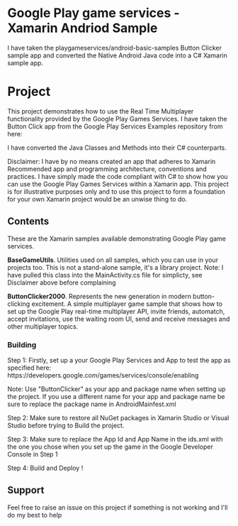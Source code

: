 Google Play game services - Xamarin Andriod Sample
===========================================
I have taken the playgameservices/android-basic-samples Button Clicker sample app and converted the Native Android Java code into a C# Xamarin sample app. 

# Project
This project demonstrates how to use the Real Time Multiplayer functionality provided by the Google Play Games Services. I have taken the Button Click app from the Google Play Services Examples repository from here:

I have converted the Java Classes and Methods into their C# counterparts.

Disclaimer: I have by no means created an app that adheres to Xamarin Recommended app and programming architecture, conventions and practices. I have simply made the code compliant with C# to show how you can use the Google Play Games Services within a Xamarin app. This project is for illustrative purposes only and to use this project to form a foundation for your own Xamarin project would be an unwise thing to do.

<h2>Contents</h2>

These are the Xamarin samples available demonstrating Google Play game services.

**BaseGameUtils**. Utilities used on all samples, which you can use in your projects too. This is not a stand-alone sample, it's a library project. Note: I have pulled this class into the MainActivity.cs file for simplicty, see Disclaimer above before complaining

**ButtonClicker2000**. Represents the new generation in modern button-clicking excitement. A simple multiplayer game sample that shows how to set up the Google Play real-time multiplayer API, invite friends, automatch, accept invitations, use the waiting room UI, send and receive messages and other multiplayer topics.

<h3>Building</h3>
Step 1: Firstly, set up a your Google Play Services and App to test the app as specified here:
https://developers.google.com/games/services/console/enabling

Note: Use "ButtonClicker" as your app and package name when setting up the project. If you use a different name for your app and package name be sure to replace the package name in AndroidMainfest.xml

Step 2: Make sure to restore all NuGet packages in Xamarin Studio or Visual Studio before trying to Build the project.

Step 3: Make sure to replace the App Id and App Name in the ids.xml with the one you chose when you set up the game in the Google Developer Console in Step 1

Step 4: Build and Deploy !

<h2>Support</h2>

Feel free to raise an issue on this project if something is not working and I'll do my best to help


